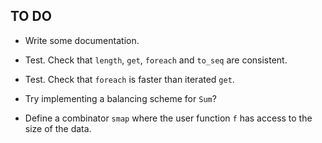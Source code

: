## TO DO

* Write some documentation.

* Test. Check that `length`, `get`, `foreach` and `to_seq` are consistent.

* Test. Check that `foreach` is faster than iterated `get`.

* Try implementing a balancing scheme for `Sum`?

* Define a combinator `smap` where the user function `f` has access to the
  size of the data.
